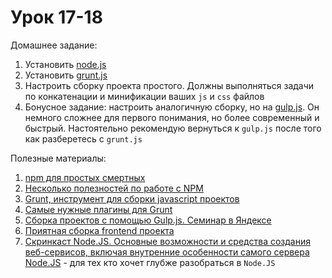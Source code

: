 # Урок 17-18

Домашнее задание:

1. Установить [node.js](https://nodejs.org/en/)
2. Установить [grunt.js](http://gruntjs.com/)
3. Настроить сборку проекта простого. Должны выполняться задачи по конкатенации и минификации ваших `js` и `css` файлов
4. Бонусное задание: настроить аналогичную сборку, но на [gulp.js](http://gulpjs.com/). Он немного сложнее для первого понимания, но более современный и быстрый. Настоятельно рекомендую вернуться к `gulp.js` после того как разберетесь с `grunt.js`


Полезные материалы:

1. [npm для простых смертных](https://habrahabr.ru/post/243335/)
2. [Несколько полезностей по работе с NPM](https://habrahabr.ru/post/206678/)
3. [Grunt, инструмент для сборки javascript проектов](https://habrahabr.ru/post/148274/)
4. [Самые нужные плагины для Grunt](https://habrahabr.ru/post/251157/)
5. [Сборка проектов с помощью Gulp.js. Семинар в Яндексе](https://habrahabr.ru/company/yandex/blog/239993/)
6. [Приятная сборка frontend проекта](https://habrahabr.ru/post/250569/)
7. [Скринкаст Node.JS. Основные возможности и средства создания веб-сервисов, включая внутренние особенности самого сервера Node.JS](https://learn.javascript.ru/screencast/nodejs) - для тех кто хочет глубже разобраться в `Node.JS`
